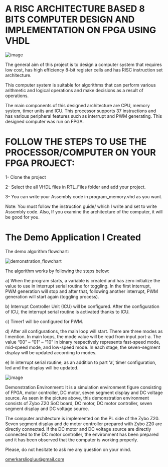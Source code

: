 # A RISC ARCHITECTURE BASED 8 BITS COMPUTER DESIGN AND IMPLEMENTATION ON FPGA USING VHDL

![image](https://user-images.githubusercontent.com/67158049/181516538-8c507cff-0d0f-49fe-8f68-f90ac3f108cf.png)

The general aim of this project is to design a computer system that requires low cost, has high efficiency 8-bit register cells and has RISC instruction set architecture. 

This computer system is suitable for algorithms that can perform various arithmetic and logical operations and make decisions as a result of operations. 

The main components of this designed architecture are CPU, memory system, timer units and ICU. This processor supports 37 instructions and has various peripheral features such as interrupt and PWM generating. This designed computer was run on FPGA.

# FOLLOW THE STEPS TO USE THE PROCESSOR/COMPUTER ON YOUR FPGA PROJECT:

1- Clone the project

2- Select the all VHDL files in RTL_Files folder and add your project.

3- You can write your Assembly code in program_memory.vhd as you want.

Note: You must follow the instruction guide/ which I write and set to write Assembly code. Also, If you examine the architecture of the computer, it will be good for you.

# The Demo Application I Created

The demo algorithm flowchart:

![demonstration_flowchart](https://user-images.githubusercontent.com/67158049/181515608-af60fdc3-0506-452e-8df8-6b94f2f046a7.jpg)

The algorithm works by following the steps below:

a) When the program starts, a variable is created and has zero initialize the value to use in interrupt serial routine for toggling. In the first interrupt, PWM generation will stop and after that, following another interrupt, PWM generation will start again (toggling process).

b) Interrupt Controller Unit (ICU) will be configured. After the configuration of ICU, the interrupt serial routine is activated thanks to ICU.

c) Timer1 will be configured for PWM.

d) After all configurations, the main loop will start. There are three modes as I mention. In main loops, the mode value will be read from input port-a. The value “00” – “01” – “10” in binary respectively represents fast-speed mode, mid-speed mode, and low-speed mode. In each stage, the seven-segment display will be updated according to modes.

e) In interrupt serial routine, as an addition to part ‘a’, timer configuration, led and the display will be updated.

![image](https://user-images.githubusercontent.com/67158049/181515257-f1b86a74-1b98-44bd-a6b8-c95d18445571.png)

Demonstration Environment: It is a simulation environment figure consisting of FPGA, motor controller, DC motor, seven segment display and DC voltage source.
As seen in the picture above, this demonstration environment consists of Zybo Z20 SoC board, DC motor, DC motor controller, seven segment display and DC voltage source.

The computer architecture is implemented on the PL side of the Zybo Z20. Seven segment display and dc motor controller prepared with Zybo Z20 are directly connected. If the DC motor and DC voltage source are directly connected to the DC motor controller, the environment has been prepared and it has been observed that the computer is working properly.

Please, do not hesitate to ask me any question on your mind.

omerkarsliogluu@gmail.com

